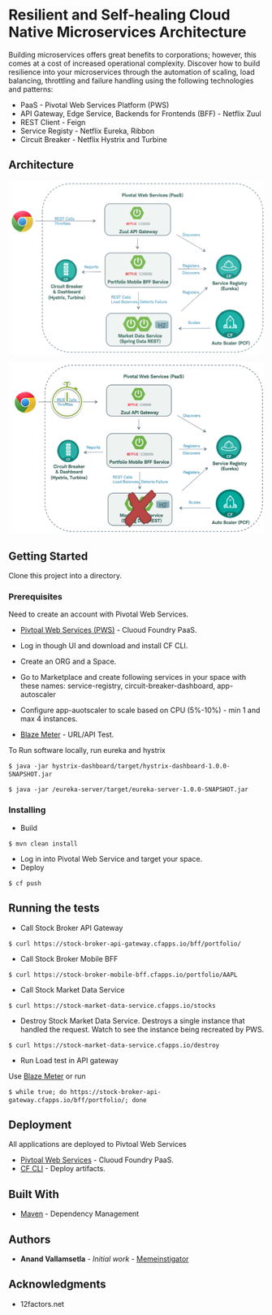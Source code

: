 # Resilient and Self-healing Cloud Native Microservices Architecture

Building microservices offers great benefits to corporations; however, this comes at a cost of increased operational complexity. Discover how to build resilience into your microservices through the automation of scaling, load balancing, throttling and failure handling using the following technologies and patterns:
 
* PaaS - Pivotal Web Services Platform (PWS)
* API Gateway, Edge Service, Backends for Frontends (BFF) - Netflix Zuul
* REST Client - Feign
* Service Registy - Netflix Eureka, Ribbon
* Circuit Breaker - Netflix Hystrix and Turbine

## Architecture
 
![Architecture](Architecuture.png)

![Architecture Resilience](Architecture%20Resilience.png)

## Getting Started

Clone this project into a directory.

### Prerequisites

Need to create an account with Pivotal Web Services.

* [Pivtoal Web Services (PWS)](https://run.pivotal.io) - Cluoud Foundry PaaS.

* Log in though UI and download and install CF CLI.
* Create an ORG and a Space.
* Go to Marketplace and create following services in your space with these names: service-registry, circuit-breaker-dashboard, app-autoscaler 
* Configure app-auotscaler to scale based on CPU (5%-10%) - min 1 and max 4 instances.

* [Blaze Meter](http://www.blazemeter.com) - URL/API Test.

To Run software locally, run eureka and hystrix

```
$ java -jar hystrix-dashboard/target/hystrix-dashboard-1.0.0-SNAPSHOT.jar
```
```
$ java -jar /eureka-server/target/eureka-server-1.0.0-SNAPSHOT.jar
```

### Installing

* Build 
```
$ mvn clean install
```

* Log in into Pivotal Web Service and target your space.
* Deploy
```
$ cf push
```

## Running the tests

* Call Stock Broker API Gateway
```
$ curl https://stock-broker-api-gateway.cfapps.io/bff/portfolio/
```

* Call Stock Broker Mobile BFF 
```
$ curl https://stock-broker-mobile-bff.cfapps.io/portfolio/AAPL
```

* Call Stock Market Data Service 
```
$ curl https://stock-market-data-service.cfapps.io/stocks
```

* Destroy Stock Market Data Service. Destroys a single instance that handled the request. Watch to see the instance being recreated by PWS.
```
$ curl https://stock-market-data-service.cfapps.io/destroy
```

* Run Load test in API gateway

Use [Blaze Meter](http://www.blazemeter.com) or run

```
$ while true; do https://stock-broker-api-gateway.cfapps.io/bff/portfolio/; done
```

## Deployment

All applications are deployed to Pivtoal Web Services

* [Pivtoal Web Services](https://run.pivotal.io) - Cluoud Foundry PaaS.
* [CF CLI](https://github.com/cloudfoundry/cli) - Deploy artifacts.


## Built With

* [Maven](https://maven.apache.org/) - Dependency Management

## Authors

* **Anand Vallamsetla** - *Initial work* - [Memeinstigator](https://github.com/memeinstigator)


## Acknowledgments

* 12factors.net


